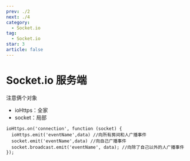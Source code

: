 ```yaml
---
prev: ./2
next: ./4
category:
  - Socket.io
tag:
  - Socket.io
star: 3
article: false
---
```


# Socket.io 服务端

<!-- more -->

注意俩个对象

- ioHttps：全家
- socket：局部

```js:no-line-numbers
ioHttps.on('connection', function (socket) {
  ioHttps.emit('eventName',data) //向所有房间和人广播事件
  socket.emit('eventName',data) //向自己广播事件
  socket.broadcast.emit('eventName', data); //向除了自己以外的人广播事件
});
```

